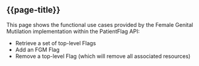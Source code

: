 ## {{page-title}}

This page shows the functional use cases provided by the Female Genital Mutilation implementation within the PatientFlag API:

- Retrieve a set of top-level Flags
- Add an FGM Flag
- Remove a top-level Flag (which will remove all associated resources)